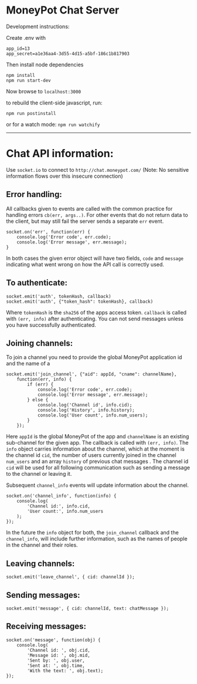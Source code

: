 MoneyPot Chat Server
====================

Development instructions:

Create .env with

    app_id=13
    app_secret=a1e36aa4-3d55-4d15-a5bf-186c1b817903

Then install node dependencies

    npm install
    npm run start-dev

Now browse to `localhost:3000`

to rebuild the client-side javascript, run:

    npm run postinstall

or for a watch mode:  `npm run watchify`

----

Chat API information:
=================

Use `socket.io` to connect to `http://chat.moneypot.com/` (Note: No sensitive
information flows over this insecure connection)

Error handling:
--------

All callbacks given to events are called with the common practice
for handling errors `cb(err, args..)`. For other events that do not
return data to the client, but may still fail the server sends
a separate `err` event.

    socket.on('err', function(err) {
        console.log('Error code', err.code);
        console.log('Error message', err.message);
    }

In both cases the given error object will have two fields, `code` and `message`
indicating what went wrong on how the API call is correctly used.

To authenticate:
--------

    socket.emit('auth', tokenHash, callback)
    socket.emit('auth', {"token_hash": tokenHash}, callback)

Where `tokenHash` is the `sha256` of the apps access token. `callback` is called
with `(err, info)` after authenticating. You can not send messages unless you
have successfully authenticated.

Joining channels:
--------------------

To join a channel you need to provide the global MoneyPot application id
and the name of a

    socket.emit('join_channel', {"aid": appId, "cname": channelName},
        function(err, info) {
            if (err) {
                console.log('Error code', err.code);
                console.log('Error message', err.message);
            } else {
                console.log('Channel id', info.cid);
                console.log('History', info.history);
                console.log('User count', info.num_users);
            }
        });

Here `appId` is the global MoneyPot of the app and `channelName` is an existing
sub-channel for the given app. The callback is called with `(err, info)`. The
`info` object carries information about the channel, which at the moment is the
channel id `cid`, the number of users currently joined in the channel
`num_users` and an array `history` of previous chat messages . The channel id
`cid` will be used for all following communication such as sending a message to
the channel or leaving it.

Subsequent `channel_info` events will update information about the channel.

    socket.on('channel_info', function(info) {
        console.log(
            'Channel id:', info.cid,
            'User count:', info.num_users
        );
    });

In the future the `info` object for both, the `join_channel` callback and the
`channel_info`, will include further information, such as the names of people in
the channel and their roles.

Leaving channels:
---------

    socket.emit('leave_channel', { cid: channelId });


Sending messages:
---------

    socket.emit('message', { cid: channelId, text: chatMessage });

Receiving messages:
-----------

    socket.on('message', function(obj) {
        console.log(
            'Channel id: ', obj.cid,
            'Message id: ', obj.mid,
            'Sent by: ', obj.user,
            'Sent at: ', obj.time,
            'With the text: ', obj.text);
    });
